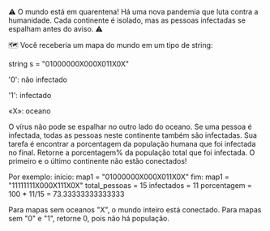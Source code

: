 ⚠️ O mundo está em quarentena! Há uma nova pandemia que luta contra a humanidade. Cada continente é isolado, mas as pessoas infectadas se espalham antes do aviso. ⚠️

🗺️ Você receberia um mapa do mundo em um tipo de string:

string s = "01000000X000X011X0X"

'0': não infectado

'1': infectado

«X»: oceano

O vírus não pode se espalhar no outro lado do oceano.
Se uma pessoa é infectada, todas as pessoas neste continente também são infectadas.
Sua tarefa é encontrar a porcentagem da população humana que foi infectada no final.
Retorne a porcentagem% da população total que foi infectada.
O primeiro e o último continente não estão conectados!

Por exemplo:
início: map1 = "01000000X000X011X0X"
fim: map1 = "11111111X000X111X0X"
total_pessoas = 15
infectados = 11
porcentagem = 100 * 11/15 = 73.33333333333333

Para mapas sem oceanos "X", o mundo inteiro está conectado.
Para mapas sem "0" e "1", retorne 0, pois não há população.